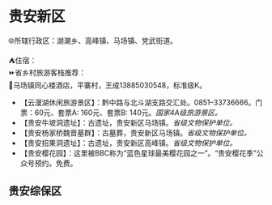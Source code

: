 # 贵安新区  
🌐所辖行政区：湖潮乡、高峰镇、马场镇、党武街道。  

⛺住宿：  
⏩省乡村旅游客栈推荐：  
🔸马场镇同心楼酒店，平寨村，王成13885030548，标准级K。  

* 【云漫湖休闲旅游景区】：黔中路与北斗湖支路交汇处。0851–33736666。门票：60元、套票A: 160元、套票B: 140元。*国家4A级旅游景区。*  
* 【贵安牛坡洞遗址】：古遗址，贵安新区马场镇。*省级文物保护单位。*  
* 【贵安杨家桥魏晋墓群】：古墓葬，贵安新区马场镇。*省级文物保护单位。*  
* 【贵安招果洞遗址】：古遗址，贵安新区高峰镇。*省级文物保护单位。*  
* 【贵安樱花园】：这里被BBC称为“蓝色星球最美樱花园之一”。“贵安樱花季”公众号预约。免费。  

## 贵安综保区  
<!-- Last processed: 2025-07-22 03:44:29 -->
